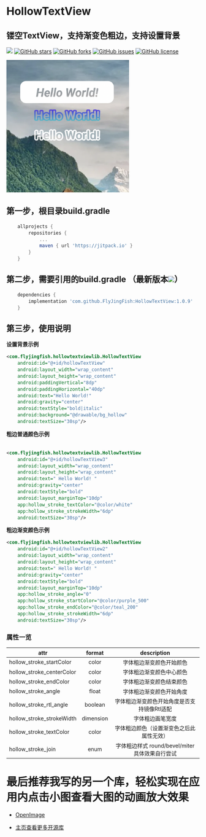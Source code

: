 # HollowTextView
## 镂空TextView，支持渐变色粗边，支持设置背景

[![](https://jitpack.io/v/FlyJingFish/HollowTextView.svg)](https://jitpack.io/#FlyJingFish/HollowTextView)
[![GitHub stars](https://img.shields.io/github/stars/FlyJingFish/HollowTextView.svg)](https://github.com/FlyJingFish/HollowTextView/stargazers)
[![GitHub forks](https://img.shields.io/github/forks/FlyJingFish/HollowTextView.svg)](https://github.com/FlyJingFish/HollowTextView/network)
[![GitHub issues](https://img.shields.io/github/issues/FlyJingFish/HollowTextView.svg)](https://github.com/FlyJingFish/HollowTextView/issues)
[![GitHub license](https://img.shields.io/github/license/FlyJingFish/HollowTextView.svg)](https://github.com/FlyJingFish/HollowTextView/blob/master/LICENSE)


<img src="https://github.com/FlyJingFish/HollowTextView/blob/master/screenshot/show1.png" width="320px" height="345px" alt="show" />


## 第一步，根目录build.gradle

```gradle
    allprojects {
        repositories {
            ...
            maven { url 'https://jitpack.io' }
        }
    }
```
## 第二步，需要引用的build.gradle （最新版本[![](https://jitpack.io/v/FlyJingFish/HollowTextView.svg)](https://jitpack.io/#FlyJingFish/HollowTextView)）

```gradle
    dependencies {
        implementation 'com.github.FlyJingFish:HollowTextView:1.0.9'
    }
```
## 第三步，使用说明

**设置背景示例**

```xml
<com.flyjingfish.hollowtextviewlib.HollowTextView
    android:id="@+id/hollowTextView"
    android:layout_width="wrap_content"
    android:layout_height="wrap_content"
    android:paddingVertical="8dp"
    android:paddingHorizontal="40dp"
    android:text="Hello World!"
    android:gravity="center"
    android:textStyle="bold|italic"
    android:background="@drawable/bg_hollow"
    android:textSize="30sp"/>
```

**粗边普通颜色示例**

```xml

<com.flyjingfish.hollowtextviewlib.HollowTextView
    android:id="@+id/hollowTextView3"
    android:layout_width="wrap_content"
    android:layout_height="wrap_content"
    android:text=" Hello World! "
    android:gravity="center"
    android:textStyle="bold"
    android:layout_marginTop="10dp"
    app:hollow_stroke_textColor="@color/white"
    app:hollow_stroke_strokeWidth="6dp"
    android:textSize="30sp"/>
```

**粗边渐变颜色示例**

```xml
<com.flyjingfish.hollowtextviewlib.HollowTextView
    android:id="@+id/hollowTextView2"
    android:layout_width="wrap_content"
    android:layout_height="wrap_content"
    android:text=" Hello World! "
    android:gravity="center"
    android:textStyle="bold"
    android:layout_marginTop="10dp"
    app:hollow_stroke_angle="0"
    app:hollow_stroke_startColor="@color/purple_500"
    app:hollow_stroke_endColor="@color/teal_200"
    app:hollow_stroke_strokeWidth="6dp"
    android:textSize="30sp"/>
```

### 属性一览

| attr                      |  format   |            description            |
|---------------------------|:---------:|:---------------------------------:|
| hollow_stroke_startColor  |   color   |           字体粗边渐变颜色开始颜色            |
| hollow_stroke_centerColor |   color   |           字体粗边渐变颜色中心颜色            |
| hollow_stroke_endColor    |   color   |           字体粗边渐变颜色结束颜色            |
| hollow_stroke_angle       |   float   |           字体粗边渐变颜色开始角度            |
| hollow_stroke_rtl_angle   |  boolean  |      字体粗边渐变颜色开始角度是否支持镜像Rtl适配      |
| hollow_stroke_strokeWidth | dimension |             字体粗边画笔宽度              |
| hollow_stroke_textColor   |   color   |       字体粗边颜色（设置渐变色之后此属性无效）        |
| hollow_stroke_join        |   enum    | 字体粗边样式 round/bevel/miter 具体效果自行尝试 |



# 最后推荐我写的另一个库，轻松实现在应用内点击小图查看大图的动画放大效果

- [OpenImage](https://github.com/FlyJingFish/OpenImage) 

- [主页查看更多开源库](https://github.com/FlyJingFish)



